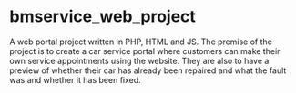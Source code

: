 # bmservice_web_project
A web portal project written in PHP, HTML and JS.
The premise of the project is to create a car service portal where customers can make their own service appointments using the website. They are also to have a preview of whether their car has already been repaired and what the fault was and whether it has been fixed.

